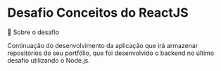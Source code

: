 # Desafio Conceitos do ReactJS

 📃 Sobre o desafio
 
 Continuação do desenvolvimento da aplicação que irá armazenar repositórios do seu portfólio, que foi desenvolvido o backend no último desafio utilizando o Node.js.
